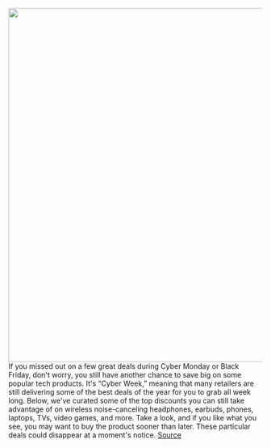 <img src='https://cdn.vox-cdn.com/thumbor/i5Ukcxm9Lcl3c4X0RYBBBM7pUKY=/0x0:2040x1360/1200x800/filters:focal(857x517:1183x843)/cdn.vox-cdn.com/uploads/chorus_image/image/70209009/Cyber_Monday_Deals_You_Can_Still_Get.0.jpg' width='700px' /><br/>
If you missed out on a few great deals during Cyber Monday or Black Friday, don't worry, you still have another chance to save big on some popular tech products. It's “Cyber Week,” meaning that many retailers are still delivering some of the best deals of the year for you to grab all week long. Below, we've curated some of the top discounts you can still take advantage of on wireless noise-canceling headphones, earbuds, phones, laptops, TVs, video games, and more. Take a look, and if you like what you see,  you may want to buy the product sooner than later. These particular deals could disappear at a moment's notice.
<a href='https://www.theverge.com/22796651/cyber-monday-2021-best-deals-sales-tech-gadgets-laptops-phones-tvs-headphones-gaming'> Source <a/>